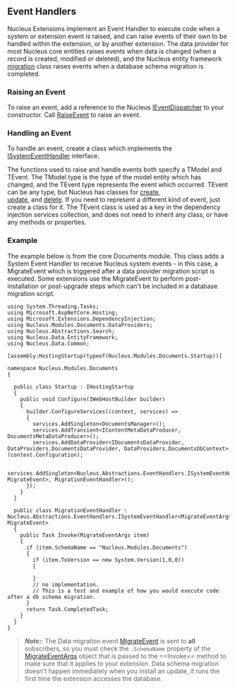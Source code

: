 ## Event Handlers
Nucleus Extensions implement an Event Handler to execute code when a system or extension event is raised, and can raise events of their own
to be handled within the extension, or by another extension.  The data provider for most Nucleus core entities 
raises events when data is changed (when a record is created, modified or deleted), and the Nucleus entity framework 
[migration](/api-documentation/Nucleus.Data.Common.xml/Nucleus.Data.Common.DataProviderMigration/) class raises 
events when a database schema migration is completed.

### Raising an Event
To raise an event, add a reference to the Nucleus [IEventDispatcher](/api-documentation/Nucleus.Abstractions.xml/Nucleus.Abstractions.EventHandlers.IEventDispatcher/)
to your constructor.  Call [RaiseEvent](/api-documentation/Nucleus.Abstractions.xml/Nucleus.Abstractions.EventHandlers.IEventDispatcher/#RaiseEventTModelTEvent(TModel)) to 
raise an event.  

### Handling an Event
To handle an event, create a class which implements the [ISystemEventHandler](/api-documentation/Nucleus.Abstractions.xml/Nucleus.Abstractions.EventHandlers.ISystemEventHandlerT0T1/)
interface.  

The functions used to raise and handle events both specify a TModel and TEvent.  The TModel type is the type of the model entity which has changed, and the TEvent 
type represents the event which occurred.  TEvent can be any type, but Nucleus has classes for [create](/api-documentation/Nucleus.Abstractions.xml/Nucleus.Abstractions.EventHandlers.SystemEventTypes.Create/),  
[update](/api-documentation/Nucleus.Abstractions.xml/Nucleus.Abstractions.EventHandlers.SystemEventTypes.Update/), and 
[delete](/api-documentation/Nucleus.Abstractions.xml/Nucleus.Abstractions.EventHandlers.SystemEventTypes.Delete/).  If you need to represent a different kind of event, just 
create a class for it.  The TEvent class is used as a key in the dependency injection services collection, and does not need to inherit any class, or have any methods or properties.

### Example
The example below is from the core Documents module.  This class adds a  System Event Handler to receive Nucleus system events - in this case, a MigrateEvent which is triggered after a 
data provider migration script is executed.  Some extensions use the MigrateEvent to perform post-installation or post-upgrade steps which can't be included in a database migration script.  

```
using System.Threading.Tasks;
using Microsoft.AspNetCore.Hosting;
using Microsoft.Extensions.DependencyInjection;
using Nucleus.Modules.Documents.DataProviders;
using Nucleus.Abstractions.Search;
using Nucleus.Data.EntityFramework;
using Nucleus.Data.Common;

[assembly:HostingStartup(typeof(Nucleus.Modules.Documents.Startup))]

namespace Nucleus.Modules.Documents
{

  public class Startup : IHostingStartup
  {
    public void Configure(IWebHostBuilder builder)
    {
      builder.ConfigureServices((context, services) => 
      {
        services.AddSingleton<DocumentsManager>();
        services.AddTransient<IContentMetaDataProducer, DocumentsMetaDataProducer>();
        services.AddDataProvider<IDocumentsDataProvider, DataProviders.DocumentsDataProvider, DataProviders.DocumentsDbContext>(context.Configuration);

        services.AddSingleton<Nucleus.Abstractions.EventHandlers.ISystemEventHandler<MigrateEventArgs, MigrateEvent>, MigrationEventHandler>();
      });
    }
  }

  public class MigrationEventHandler : Nucleus.Abstractions.EventHandlers.ISystemEventHandler<MigrateEventArgs, MigrateEvent>
  {
    public Task Invoke(MigrateEventArgs item)
    {
      if (item.SchemaName == "Nucleus.Modules.Documents")
      {
        if (item.ToVersion == new System.Version(1,0,0))
        {

        }
        // no implementation.  
        // This is a test and example of how you would execute code after a db schema migration.
      }
      return Task.CompletedTask;
    }
  }
}
```

> **_Note:_**:  The Data migration event [MigrateEvent](/api-documentation/Nucleus.Data.Common.xml/Nucleus.Data.Common.MigrateEvent/) 
is sent to **all** subscribers, so you must check the `.SchemaName` property of the [MigrateEventArgs](/api-documentation/Nucleus.Data.Common.xml/Nucleus.Data.Common.MigrateEventArgs/) 
object that is passed to the ==Invoke== method to make sure that it applies to your extension.  Data schema migration doesn't happen immediately 
when you install an update, it runs the first time the extension accesses the database.